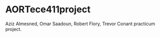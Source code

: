 AORTece411project
=================

Aziz Almesned, Omar Saadoun, Robert Flory, Trevor Conant practicum project.
